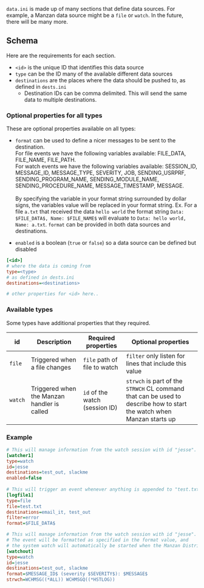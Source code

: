 `data.ini` is made up of many sections that define data sources. For example, a Manzan data source might be a `file` or `watch`. In the future, there will be many more.

## Schema

Here are the requirements for each section.

* `<id>` is the unique ID that identifies this data source
* `type` can be the ID many of the available different data sources
* `destinations` are the places where the data should be pushed to, as defined in `dests.ini`
   * Destination IDs can be comma delimited. This will send the same data to multiple destinations.


### Optional properties for all types

These are optional properties available on all types:

* `format` can be used to define a nicer messages to be sent to the destination.\
 For file events we have the following variables available: FILE_DATA, FILE_NAME, FILE_PATH.\
 For watch events we have the following variables available: SESSION_ID, MESSAGE_ID, MESSAGE_TYPE, SEVERITY, JOB, SENDING_USRPRF, SENDING_PROGRAM_NAME, SENDING_MODULE_NAME, SENDING_PROCEDURE_NAME, MESSAGE_TIMESTAMP, MESSAGE.\
 \
  By specifying the variable in your format string surrounded by dollar signs, the variables value will be replaced in your format string. Ex. For a file `a.txt` that received the data `hello world` the format string `Data: $FILE_DATA$, Name: $FILE_NAME$` will evaluate to `Data: hello world, Name: a.txt`. `format` can be provided in both data sources and destinations.
 
* `enabled` is a boolean (`true` or `false`) so a data source can be defined but disabled

```ini
[<id>]
# where the data is coming from
type=<type>
# as defined in dests.ini
destinations=<destinations>

# other properties for <id> here..
```

### Available types

Some types have additional properties that they required.

| id      | Description                                 | Required properties            | Optional properties                                                                                                        |
|---------|---------------------------------------------|--------------------------------|-----------------------------------------------------------------------------------------------------------------------|
| `file`  | Triggered when a file changes               | `file` path of file to watch   | `filter` only listen for lines that include this value                                                                |
| `watch` | Triggered when the Manzan handler is called | `id` of the watch (session ID) | `strwch` is part of the `STRWCH` CL command that can be used to describe how to start the watch when Manzan starts up |


### Example

```ini
# This will manage information from the watch session with id "jesse". It is disabled.
[watcher1]
type=watch
id=jesse
destinations=test_out, slackme
enabled=false
​
# This will trigger an event whenever anything is appended to "test.txt"
[logfile1]
type=file
file=test.txt
destinations=email_it, test_out
filter=error
format=$FILE_DATA$

# This will manage information from the watch session with id "jesse".
# The event will be formatted as specified in the format value, and
# the system watch will automatically be started when the Manzan Distributor is run
[watchout]
type=watch
id=jesse
destinations=test_out, slackme
format=$MESSAGE_ID$ (severity $SEVERITY$): $MESSAGE$ 
strwch=WCHMSG((*ALL)) WCHMSGQ((*HSTLOG))
```
